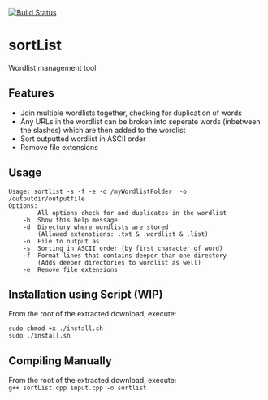 [![Build Status](https://travis-ci.org/niall-san/sortList.svg?branch=master)](https://travis-ci.org/niall-san/sortList)

# sortList
Wordlist management tool

## Features  
* Join multiple wordlists together, checking for duplication of words
* Any URLs in the wordlist can be broken into seperate words (inbetween the slashes) which are then added to the wordlist
* Sort outputted wordlist in ASCII order
* Remove file extensions  

## Usage
```
Usage: sortlist -s -f -e -d /myWordlistFolder  -o /outputdir/outputfile
Options:
	   	All options check for and duplicates in the wordlist
	-h 	Show this help message
	-d 	Directory where wordlists are stored
	   	(Allowed extenstions: .txt & .wordlist & .list)
	-o 	File to output as
	-s 	Sorting in ASCII order (by first character of word)
	-f 	Format lines that contains deeper than one directory
	   	(Adds deeper directories to wordlist as well)
	-e 	Remove file extensions
```
## Installation using Script (WIP)
From the root of the extracted download, execute:
```
sudo chmod +x ./install.sh
sudo ./install.sh
```
## Compiling Manually
From the root of the extracted download, execute:  
`g++ sortList.cpp input.cpp -o sortlist`
